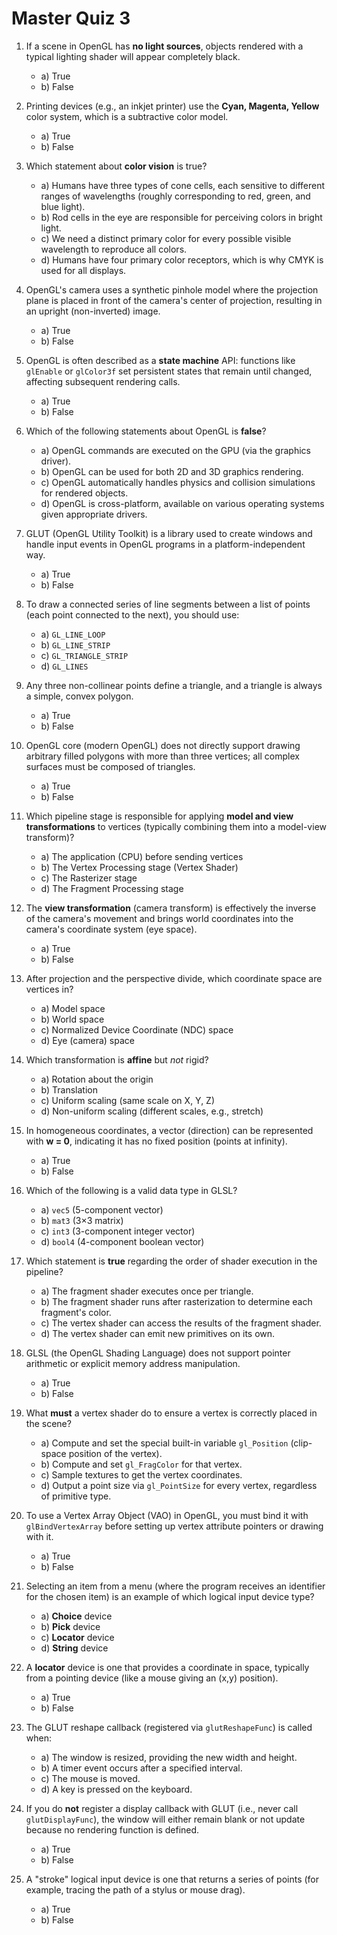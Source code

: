 # Master Quiz 3

1. If a scene in OpenGL has **no light sources**, objects rendered with a typical lighting shader will appear completely black.  
    - a) True  
    - b) False

2. Printing devices (e.g., an inkjet printer) use the **Cyan, Magenta, Yellow** color system, which is a subtractive color model.  
    - a) True  
    - b) False

3. Which statement about **color vision** is true?  
    - a) Humans have three types of cone cells, each sensitive to different ranges of wavelengths (roughly corresponding to red, green, and blue light).  
    - b) Rod cells in the eye are responsible for perceiving colors in bright light.  
    - c) We need a distinct primary color for every possible visible wavelength to reproduce all colors.  
    - d) Humans have four primary color receptors, which is why CMYK is used for all displays.

4. OpenGL's camera uses a synthetic pinhole model where the projection plane is placed in front of the camera's center of projection, resulting in an upright (non-inverted) image.  
    - a) True  
    - b) False

5. OpenGL is often described as a **state machine** API: functions like `glEnable` or `glColor3f` set persistent states that remain until changed, affecting subsequent rendering calls.  
    - a) True  
    - b) False

6. Which of the following statements about OpenGL is **false**?  
    - a) OpenGL commands are executed on the GPU (via the graphics driver).  
    - b) OpenGL can be used for both 2D and 3D graphics rendering.  
    - c) OpenGL automatically handles physics and collision simulations for rendered objects.  
    - d) OpenGL is cross-platform, available on various operating systems given appropriate drivers.

7. GLUT (OpenGL Utility Toolkit) is a library used to create windows and handle input events in OpenGL programs in a platform-independent way.  
    - a) True  
    - b) False

8. To draw a connected series of line segments between a list of points (each point connected to the next), you should use:  
    - a) `GL_LINE_LOOP`  
    - b) `GL_LINE_STRIP`  
    - c) `GL_TRIANGLE_STRIP`  
    - d) `GL_LINES`

9. Any three non-collinear points define a triangle, and a triangle is always a simple, convex polygon.  
    - a) True  
    - b) False

10. OpenGL core (modern OpenGL) does not directly support drawing arbitrary filled polygons with more than three vertices; all complex surfaces must be composed of triangles.  
    - a) True  
    - b) False

11. Which pipeline stage is responsible for applying **model and view transformations** to vertices (typically combining them into a model-view transform)?  
    - a) The application (CPU) before sending vertices  
    - b) The Vertex Processing stage (Vertex Shader)  
    - c) The Rasterizer stage  
    - d) The Fragment Processing stage

12. The **view transformation** (camera transform) is effectively the inverse of the camera's movement and brings world coordinates into the camera's coordinate system (eye space).  
    - a) True  
    - b) False

13. After projection and the perspective divide, which coordinate space are vertices in?  
    - a) Model space  
    - b) World space  
    - c) Normalized Device Coordinate (NDC) space  
    - d) Eye (camera) space

14. Which transformation is **affine** but *not* rigid?  
    - a) Rotation about the origin  
    - b) Translation  
    - c) Uniform scaling (same scale on X, Y, Z)  
    - d) Non-uniform scaling (different scales, e.g., stretch)

15. In homogeneous coordinates, a vector (direction) can be represented with **w = 0**, indicating it has no fixed position (points at infinity).  
    - a) True  
    - b) False

16. Which of the following is a valid data type in GLSL?  
    - a) `vec5` (5-component vector)  
    - b) `mat3` (3×3 matrix)  
    - c) `int3` (3-component integer vector)  
    - d) `bool4` (4-component boolean vector)

17. Which statement is **true** regarding the order of shader execution in the pipeline?  
    - a) The fragment shader executes once per triangle.  
    - b) The fragment shader runs after rasterization to determine each fragment's color.  
    - c) The vertex shader can access the results of the fragment shader.  
    - d) The vertex shader can emit new primitives on its own.

18. GLSL (the OpenGL Shading Language) does not support pointer arithmetic or explicit memory address manipulation.  
    - a) True  
    - b) False

19. What **must** a vertex shader do to ensure a vertex is correctly placed in the scene?  
    - a) Compute and set the special built-in variable `gl_Position` (clip-space position of the vertex).  
    - b) Compute and set `gl_FragColor` for that vertex.  
    - c) Sample textures to get the vertex coordinates.  
    - d) Output a point size via `gl_PointSize` for every vertex, regardless of primitive type.

20. To use a Vertex Array Object (VAO) in OpenGL, you must bind it with `glBindVertexArray` before setting up vertex attribute pointers or drawing with it.  
    - a) True  
    - b) False

21. Selecting an item from a menu (where the program receives an identifier for the chosen item) is an example of which logical input device type?  
    - a) **Choice** device  
    - b) **Pick** device  
    - c) **Locator** device  
    - d) **String** device

22. A **locator** device is one that provides a coordinate in space, typically from a pointing device (like a mouse giving an (x,y) position).  
    - a) True  
    - b) False

23. The GLUT reshape callback (registered via `glutReshapeFunc`) is called when:  
    - a) The window is resized, providing the new width and height.  
    - b) A timer event occurs after a specified interval.  
    - c) The mouse is moved.  
    - d) A key is pressed on the keyboard.

24. If you do **not** register a display callback with GLUT (i.e., never call `glutDisplayFunc`), the window will either remain blank or not update because no rendering function is defined.  
    - a) True  
    - b) False

25. A "stroke" logical input device is one that returns a series of points (for example, tracing the path of a stylus or mouse drag).  
    - a) True  
    - b) False 